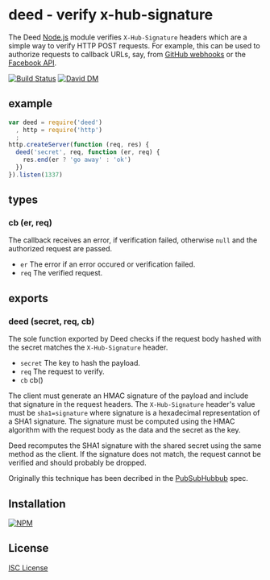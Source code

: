
# deed - verify x-hub-signature

The Deed [Node.js](http://nodejs.org/) module verifies `X-Hub-Signature` headers which are a simple way to verify HTTP POST requests. For example, this can be used to authorize requests to callback URLs, say, from [GitHub webhooks](https://developer.github.com/v3/repos/hooks/) or the [Facebook API](https://developers.facebook.com/docs/graph-api/real-time-updates/v2.0).

[![Build Status](https://secure.travis-ci.org/michaelnisi/deed.svg)](http://travis-ci.org/michaelnisi/deed) [![David DM](https://david-dm.org/michaelnisi/deed.svg)](http://david-dm.org/michaelnisi/deed)

## example

```js
var deed = require('deed')
  , http = require('http')
  ;
http.createServer(function (req, res) {
  deed('secret', req, function (er, req) {
    res.end(er ? 'go away' : 'ok')
  })
}).listen(1337)
```

## types

### cb (er, req) 

The callback receives an error, if verification failed, otherwise `null` and the authorized request are passed.

- `er` The error if an error occured or verification failed.
- `req` The verified request.

## exports

### deed (secret, req, cb) 

The sole function exported by Deed checks if the request body hashed with the secret matches the `X-Hub-Signature` header.

- `secret` The key to hash the payload.
- `req` The request to verify.
- `cb` cb()

The client must generate an HMAC signature of the payload and include that signature in the request headers. The `X-Hub-Signature` header's value must be `sha1=signature` where signature is a hexadecimal representation of a SHA1 signature. The signature must be computed using the HMAC algorithm with the request body as the data and the secret as the key.

Deed recomputes the SHA1 signature with the shared secret using the same method as the client. If the signature does not match, the request cannot be verified and should probably be dropped.

Originally this technique has been decribed in the [PubSubHubbub](http://pubsubhubbub.googlecode.com/git/pubsubhubbub-core-0.3.html#authednotify) spec.

## Installation

[![NPM](https://nodei.co/npm/deed.svg)](https://npmjs.org/package/deed)

## License

[ISC License](https://github.com/michaelnisi/deed/blob/master/LICENSE)

